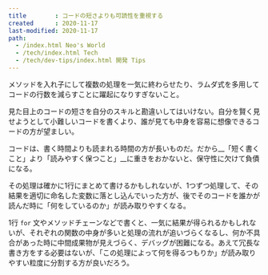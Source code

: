 ```yaml
---
title        : コードの短さよりも可読性を重視する
created      : 2020-11-17
last-modified: 2020-11-17
path:
  - /index.html Neo's World
  - /tech/index.html Tech
  - /tech/dev-tips/index.html 開発 Tips
---
```


メソッドを入れ子にして複数の処理を一気に終わらせたり、ラムダ式を多用してコードの行数を減らすことに躍起になりすぎないこと。

見た目上のコードの短さを自分のスキルと勘違いしてはいけない。自分を賢く見せようとして小難しいコードを書くより、誰が見ても中身を容易に想像できるコードの方が望ましい。

コードは、書く時間よりも読まれる時間の方が長いものだ。だから__「短く書くこと」より「読みやすく保つこと」__に重きをおかないと、保守性に欠けて負債になる。

その処理は確かに1行にまとめて書けるかもしれないが、1つずつ処理して、その結果を適切に命名した変数に落とし込んでいった方が、後でそのコードを誰かが読んだ時に「何をしているのか」が読み取りやすくなる。

1行 `for` 文やメソッドチェーンなどで書くと、一気に結果が得られるかもしれないが、それぞれの関数の中身が多いと処理の流れが追いづらくなるし、何か不具合があった時に中間成果物が見えづらく、デバッグが困難になる。あえて冗長な書き方をする必要はないが、「この処理によって何を得るつもりか」が読み取りやすい粒度に分割する方が良いだろう。
